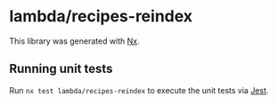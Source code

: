 # lambda/recipes-reindex

This library was generated with [Nx](https://nx.dev).

## Running unit tests

Run `nx test lambda/recipes-reindex` to execute the unit tests via [Jest](https://jestjs.io).
